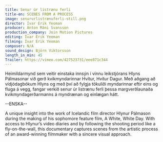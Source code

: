 ```yaml
---
title: Senur úr listrænu ferli
title-en: SCENES FROM A PROCESS
image: senururlistrænuferli-still.png
director: Ívar Erik Yeoman
producer: Anton Máni Svansson
production_company: Join Motion Pictures
editing: Ívar Erik Yeoman
filming: Ívar Erik Yeoman
composer: N/A
sound_design: Björn Viktorsson
length_in_min: 45
Trailer: https://vimeo.com/427523731/eee871c344
---
```

Heimildarmynd sem veitir einstaka innsýn í vinnu leikstjórans Hlyns Pálmasonar við gerð kvikmyndarinnar Hvítur, Hvítur Dagur. Með aðgang að vídjódagbókum Hlyns og með því að fylgja tökuliði myndarinnar eftir eins og fluga á vegg, fangar verkið senur úr listrænu ferli þessa margverðlaunaða kvikmyndagerðarmanns á myndrænan og einlægan hátt.

\--ENSKA--

A unique insight into the work of Icelandic film director Hlynur Pálmason during the making of his sophomore feature film, A White, White Day. With access to Hlynur’s video diaries and by following the shooting period like a fly-on-the-wall, this documentary captures scenes from the artistic process of an award-winning filmmaker with a sincere visual approach.
